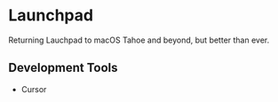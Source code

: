 # Launchpad

Returning Lauchpad to macOS Tahoe and beyond, but better than ever.

## Development Tools

- Cursor
